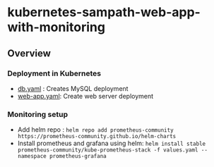 # kubernetes-sampath-web-app-with-monitoring
## Overview
### Deployment in Kubernetes
- [db.yaml] : Creates MySQL deployment
- [web-app.yaml]: Create web server deployment

### Monitoring setup
- Add helm repo : ```helm repo add prometheus-community https://prometheus-community.github.io/helm-charts```
- Install prometheus and grafana using helm: ```helm install stable prometheus-community/kube-prometheus-stack -f values.yaml --namespace prometheus-grafana```


[db.yaml]: <https://github.com/amith-jayawardane/kubernetes-sampath-web-app-with-monitoring/blob/main/db.yaml>
[web-app.yaml]: <https://github.com/amith-jayawardane/kubernetes-sampath-web-app-with-monitoring/blob/main/web-app.yaml>
